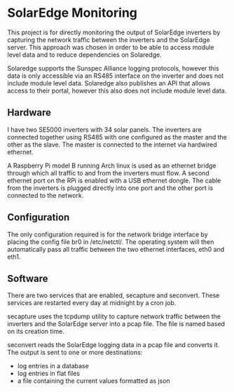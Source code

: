 SolarEdge Monitoring
====================
This project is for directly monitoring the output of SolarEdge inverters by capturing
the network traffic between the inverters and the SolarEdge server.  This approach was
chosen in order to be able to access module level data and to reduce dependencies on 
Solaredge.

Solaredge supports the Sunspec Alliance logging protocols, however this data is only 
accessible via an RS485 interface on the inverter and does not include module level 
data.  Solaredge also publishes an API that allows access to their portal, however this 
also does not include module level data.

Hardware
--------
I have two SE5000 inverters with 34 solar panels.  The inverters are connected together
using RS485 with one configured as the master and the other as the slave.  The master is
connected to the internet via hardwired ethernet.

A Raspberry Pi model B running Arch linux is used as an ethernet bridge through which
all traffic to and from the inverters must flow.  A second ethernet port on the RPi is
enabled with a USB ethernet dongle.  The cable from the inverters is plugged directly
into one port and the other port is connected to the network.

Configuration
-------------
The only configuration required is for the network bridge interface by placing the config 
file br0 in /etc/netctl/.  The operating system will then automatically pass all traffic
between the two ethernet interfaces, eth0 and eth1.

Software
--------
There are two services that are enabled, secapture and seconvert.  These services are
restarted every day at midnight by a cron job.

secapture uses the tcpdump utility to capture network traffic between the inverters and
the SolarEdge server into a pcap file.  The file is named based on its creation time.

seconvert reads the SolarEdge logging data in a pcap file and converts it.  The output
is sent to one or more destinations:

- log entries in a database
- log entries in flat files
- a file containing the current values formatted as json

